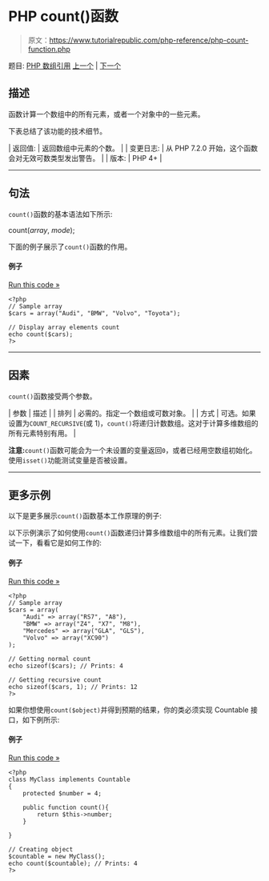 # PHP count()函数

> 原文：<https://www.tutorialrepublic.com/php-reference/php-count-function.php>

题目: [PHP 数组引用](php-array-functions.php) [上一个](php-compact-function.php) | [下一个](php-current-function.php)

## 描述

函数计算一个数组中的所有元素，或者一个对象中的一些元素。

下表总结了该功能的技术细节。

| 返回值: | 返回数组中元素的个数。 |
| 变更日志: | 从 PHP 7.2.0 开始，这个函数会对无效可数类型发出警告。 |
| 版本: | PHP 4+ |

* * *

## 句法

`count()`函数的基本语法如下所示:

count(*array*, *mode*);

下面的例子展示了`count()`函数的作用。

#### 例子

[Run this code »](../codelab.php?topic=php&file=count-all-the-values-of-an-array "Run this code to view the output")

```
<?php
// Sample array
$cars = array("Audi", "BMW", "Volvo", "Toyota");

// Display array elements count
echo count($cars);
?>
```

* * *

## 因素

`count()`函数接受两个参数。

| 参数 | 描述 |
| 排列 | 必需的。指定一个数组或可数对象。 |
| 方式 | 可选。如果设置为`COUNT_RECURSIVE`(或 1)，`count()`将递归计数数组。这对于计算多维数组的所有元素特别有用。 |

**注意:**`count()`函数可能会为一个未设置的变量返回`0`，或者已经用空数组初始化。使用`isset()`功能测试变量是否被设置。

* * *

## 更多示例

以下是更多展示`count()`函数基本工作原理的例子:

以下示例演示了如何使用`count()`函数递归计算多维数组中的所有元素。让我们尝试一下，看看它是如何工作的:

#### 例子

[Run this code »](../codelab.php?topic=php&file=count-all-the-elements-in-a-multidimensional-array "Run this code to view the output")

```
<?php
// Sample array
$cars = array(
    "Audi" => array("RS7", "A8"), 
    "BMW" => array("Z4", "X7", "M8"), 
    "Mercedes" => array("GLA", "GLS"),
    "Volvo" => array("XC90")
);

// Getting normal count
echo sizeof($cars); // Prints: 4   

// Getting recursive count
echo sizeof($cars, 1); // Prints: 12
?>
```

如果你想使用`count($object)`并得到预期的结果，你的类必须实现 Countable 接口，如下例所示:

#### 例子

[Run this code »](../codelab.php?topic=php&file=count-something-in-an-object "Run this code to view the output")

```
<?php
class MyClass implements Countable
{
    protected $number = 4;

    public function count(){
        return $this->number;
    }

}

// Creating object
$countable = new MyClass();
echo count($countable); // Prints: 4
?>
```